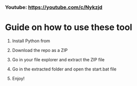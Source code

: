 ### Youtube: https://youtube.com/c/Nykzjd ###
     
# Guide on how to use these tool   
        
1. Install Python from 
  
2. Download the repo as a ZIP     
  
3. Go in your file explorer and extract the ZIP file  
     
4. Go in the extracted folder and open the start.bat file      
   
5. Enjoy!    